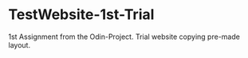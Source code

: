 # TestWebsite-1st-Trial
1st Assignment from the Odin-Project. Trial website copying pre-made layout.
